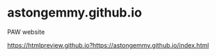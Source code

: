 # astongemmy.github.io
PAW website

https://htmlpreview.github.io?https://astongemmy.github.io/index.html

